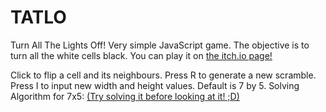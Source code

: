 # TATLO
Turn All The Lights Off! Very simple JavaScript game.
The objective is to turn all the white cells black.
You can play it on [the itch.io page!](https://napero.itch.io/tatlo-turn-all-the-lights-off)

Click to flip a cell and its neighbours.
Press R to generate a new scramble.
Press I to input new width and height values. Default is 7 by 5.
Solving Algorithm for 7x5: [(Try solving it before looking at it! ;D)](https://docs.google.com/document/d/e/2PACX-1vQneouQdbkZ96iV2srNMGTnXVfWiv2udaHyaH42FEdILTS3m1OUxKTd7ozuHwPWGi-8a8WlB51sK-QU/pub)
